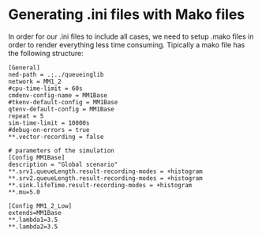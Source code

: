 # Generating .ini files with Mako files
In order for  our .ini files to include all cases, we need to setup .mako files in order to render everything less time consuming.  Tipically a mako file has the following structure:

```Mako
[General]
ned-path = .;../queueinglib
network = MM1_2
#cpu-time-limit = 60s
cmdenv-config-name = MM1Base
#tkenv-default-config = MM1Base
qtenv-default-config = MM1Base
repeat = 5
sim-time-limit = 10000s
#debug-on-errors = true
**.vector-recording = false

# parameters of the simulation
[Config MM1Base]
description = "Global scenario"
**.srv1.queueLength.result-recording-modes = +histogram
**.srv2.queueLength.result-recording-modes = +histogram
**.sink.lifeTime.result-recording-modes = +histogram
**.mu=5.0

[Config MM1_2_Low]
extends=MM1Base
**.lambda1=3.5
**.lambda2=3.5
```

